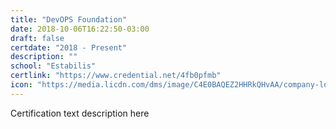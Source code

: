 ```yaml
---
title: "DevOPS Foundation"
date: 2018-10-06T16:22:50-03:00
draft: false
certdate: "2018 - Present"
description: ""
school: "Estabilis"
certlink: "https://www.credential.net/4fb0pfmb"
icon: "https://media.licdn.com/dms/image/C4E0BAQEZ2HHRkQHvAA/company-logo_200_200/0?e=1545868800&v=beta&t=8-Yfqi98RphQIQeD1mfCrl80ZIC2A8287Fsum-DFOdg"
---
```


Certification text description here
